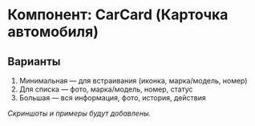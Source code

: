 # Компонент: CarCard (Карточка автомобиля)

## Варианты
1. Минимальная — для встраивания (иконка, марка/модель, номер)
2. Для списка — фото, марка/модель, номер, статус
3. Большая — вся информация, фото, история, действия

_Скриншоты и примеры будут добавлены._ 